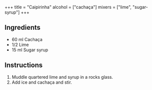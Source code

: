 +++
title = "Caipirinha"
alcohol = ["cachaça"]
mixers = ["lime", "sugar-syrup"]
+++

## Ingredients

- 60 ml Cachaça
- 1/2 Lime
- 15 ml Sugar syrup

## Instructions

1. Muddle quartered lime and syrup in a rocks glass.
2. Add ice and cachaça and stir.
